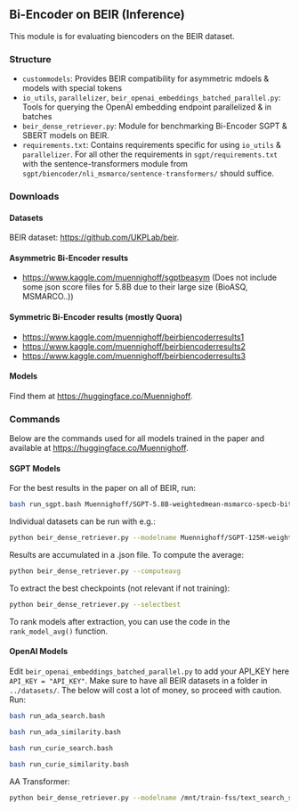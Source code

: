 ## Bi-Encoder on BEIR (Inference)

This module is for evaluating biencoders on the BEIR dataset.

### Structure

- `custommodels`: Provides BEIR compatibility for asymmetric mdoels & models with special tokens
- `io_utils`, `parallelizer`, `beir_openai_embeddings_batched_parallel.py`: Tools for querying the OpenAI embedding endpoint parallelized & in batches
- `beir_dense_retriever.py`: Module for benchmarking Bi-Encoder SGPT & SBERT models on BEIR.
- `requirements.txt`: Contains requirements specific for using `io_utils` & `parallelizer`. For all other the requirements in `sgpt/requirements.txt` with the sentence-transformers module from `sgpt/biencoder/nli_msmarco/sentence-transformers/` should suffice.

### Downloads

#### Datasets

BEIR dataset: https://github.com/UKPLab/beir.

#### Asymmetric Bi-Encoder results

- https://www.kaggle.com/muennighoff/sgptbeasym (Does not include some json score files for 5.8B due to their large size (BioASQ, MSMARCO..))

#### Symmetric Bi-Encoder results (mostly Quora)

- https://www.kaggle.com/muennighoff/beirbiencoderresults1
- https://www.kaggle.com/muennighoff/beirbiencoderresults2
- https://www.kaggle.com/muennighoff/beirbiencoderresults3

#### Models

Find them at https://huggingface.co/Muennighoff.

### Commands

Below are the commands used for all models trained in the paper and available at https://huggingface.co/Muennighoff.

#### SGPT Models

For the best results in the paper on all of BEIR, run:

```bash
bash run_sgpt.bash Muennighoff/SGPT-5.8B-weightedmean-msmarco-specb-bitfit cuda:0
```

Individual datasets can be run with e.g.:

```bash
python beir_dense_retriever.py --modelname Muennighoff/SGPT-125M-weightedmean-msmarco --method weightedmean --dataset scifact --specb
```

Results are accumulated in a .json file. 
To compute the average:

```bash
python beir_dense_retriever.py --computeavg
```

To extract the best checkpoints (not relevant if not training):

```bash
python beir_dense_retriever.py --selectbest
```

To rank models after extraction, you can use the code in the `rank_model_avg()` function.


#### OpenAI Models

Edit `beir_openai_embeddings_batched_parallel.py` to add your API_KEY here `API_KEY = "API_KEY"`.
Make sure to have all BEIR datasets in a folder in `../datasets/`.
The below will cost a lot of money, so proceed with caution.
Run:

```bash
bash run_ada_search.bash
```

```bash
bash run_ada_similarity.bash
```

```bash
bash run_curie_search.bash
```

```bash
bash run_curie_similarity.bash
```

AA Transformer:

```bash
python beir_dense_retriever.py --modelname /mnt/train-fss/text_search_sym_13B_biases_proj2560_bs48/global_step13000/ --aa --method nopool --tokenizername /mnt/train-fss/data/128k-alpha-001-by-source/alpha-001-128k.json
```

